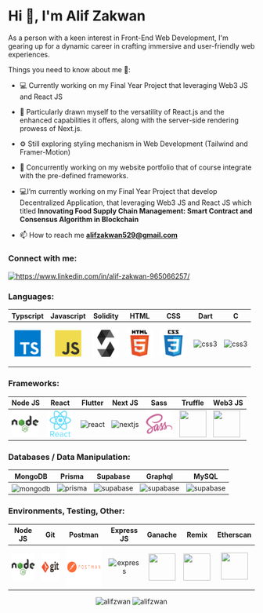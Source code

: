 <h1>Hi 👋, I'm Alif Zakwan</h1>
<p>As a person with a keen interest in Front-End Web Development, I'm gearing up for a dynamic career in crafting immersive and user-friendly web experiences. </p>
  
<p>Things you need to know about me 🚀:</p> 

- 💻 Currently working on my Final Year Project that leveraging Web3 JS and React JS   

- 🧠 Particularly drawn myself to the versatility of React.js and the enhanced capabilities it offers, along with the server-side rendering prowess of Next.js.
  
- ⚙️ Still exploring styling mechanism in Web Development (Tailwind and Framer-Motion)
  
- 🔧 Concurrently working on my website portfolio that of course integrate with the pre-defined frameworks.
  
- 💻I’m currently working on my Final Year Project that develop Decentralized Application, that leveraging Web3 JS and React JS which titled **Innovating Food Supply Chain Management: Smart Contract and Consensus Algorithm in Blockchain**

- 📫 How to reach me **alifzakwan529@gmail.com**
  


<h3 align="left">Connect with me:</h3>
<p align="left">

<a href="https://www.linkedin.com/in/alif-zakwan-965066257/" target="blank"><img align="center" src="https://raw.githubusercontent.com/rahuldkjain/github-profile-readme-generator/master/src/images/icons/Social/linked-in-alt.svg" alt="https://www.linkedin.com/in/alif-zakwan-965066257/" height="30" width="40" /></a>
</p>

### Languages:
| Typscript | Javascript | Solidity | HTML | CSS | Dart | C |
|----------|----------|----------|----------|----------|----------|----------|
|  <p align="center"><img src="https://raw.githubusercontent.com/devicons/devicon/master/icons/typescript/typescript-original.svg" title="Typescript" alt="Typescript" width="55" height="55"/></p> |<p align="center"><img src="https://github.com/devicons/devicon/blob/master/icons/javascript/javascript-original.svg" title="JavaScript" alt="JavaScript" width="55" height="55"/></p> |  <img src="https://github.com/devicons/devicon/blob/master/icons/solidity/solidity-original.svg" title="Solidity" alt="Solidity" width="55" height="55"/>| <img src="https://raw.githubusercontent.com/devicons/devicon/master/icons/html5/html5-original-wordmark.svg" alt="html5" width="55" height="55"/> | <img src="https://raw.githubusercontent.com/devicons/devicon/master/icons/css3/css3-original-wordmark.svg" alt="css3" width="55" height="55"/> | <img src="https://upload.wikimedia.org/wikipedia/commons/7/7e/Dart-logo.png" alt="css3" width="55" height="55"/> | <img src="https://upload.wikimedia.org/wikipedia/commons/1/19/C_Logo.png" alt="css3" width="55" height="55"/> 

### Frameworks:
| Node JS| React | Flutter | Next JS | Sass | Truffle | Web3 JS 
|----------|----------|----------|----------|----------|----------|----------|
|  <img src="https://raw.githubusercontent.com/devicons/devicon/master/icons/nodejs/nodejs-original-wordmark.svg" alt="nodejs" width="55" height="55"/> | <img src="https://raw.githubusercontent.com/devicons/devicon/master/icons/react/react-original-wordmark.svg" alt="react" width="55" height="55"/>  | <img src="https://upload.wikimedia.org/wikipedia/commons/thumb/7/79/Flutter_logo.svg/2048px-Flutter_logo.svg.png" alt="react" width="55" height="55"/> | <img src="https://cdn.worldvectorlogo.com/logos/nextjs-2.svg" alt="nextjs" width="55" height="55"/> |  <img src="https://raw.githubusercontent.com/devicons/devicon/master/icons/sass/sass-original.svg" alt="sass" width="55" height="55"/> |  <img src="https://seeklogo.com/images/T/truffle-logo-2DC7EBABF2-seeklogo.com.png" width="55" height='55'> |  <img src="https://seeklogo.com/images/W/web3js-logo-62DEE79B50-seeklogo.com.png" width="55" height='55'>
### Databases / Data Manipulation:
| MongoDB | Prisma | Supabase | Graphql | MySQL
|--------|----------|--------|--------|--------|
|  <img src="https://cdn.worldvectorlogo.com/logos/mongodb-icon-2.svg" alt="mongodb" width="60" height="55" align="center"/>  | <img src="https://i.pinimg.com/originals/39/b2/e4/39b2e4ad77c23a2c11e5950a7dfa2aec.png" alt="prisma" width="55" height="55"/> |  <img src="https://miro.medium.com/v2/resize:fit:1358/0*QzPzYLTNRX7p5Rsl" alt="supabase" width="55" height="55"/> | <img src="https://cdn.iconscout.com/icon/free/png-256/free-graphql-3521468-2944912.png" alt="supabase" width="55" height="55"/> | <img src="https://www.svgrepo.com/show/303251/mysql-logo.svg" alt="supabase" width="55" height="55"/>

### Environments, Testing, Other:

| Node JS | Git | Postman | Express JS | Ganache | Remix | Etherscan | 
|----------|----------|----------|----------|----------|----------|----------|
|<img src="https://github.com/devicons/devicon/blob/master/icons/nodejs/nodejs-original-wordmark.svg" title="nodejs" alt="NodeJS" width="55" height="55" align="center"/>|<img src="https://github.com/devicons/devicon/blob/master/icons/git/git-original-wordmark.svg" title="Git" alt="Git" width="55" height="55" align="center"/>|  <img src="https://github.com/devicons/devicon/blob/master/icons/postman/postman-original-wordmark.svg" title="Postman" alt="Postman" width="85" height="85" align="center"/>|<p  align="center"><img src="https://cdn.icon-icons.com/icons2/2699/PNG/512/expressjs_logo_icon_169185.png" title="express" alt="express" width="55" height="55" align="center"/></p>| <p align="center"><img src="https://seeklogo.com/images/G/ganache-logo-1EB72084A8-seeklogo.com.png" width="55" height='55' align="center"></p>| <img src="https://repository-images.githubusercontent.com/59065830/b62be480-45d2-11ea-9989-803db0f9c44d" width="55" height='55' align="center"> | <p align="center"><img src="https://miro.medium.com/v2/resize:fit:350/0*E1IshKUJE53qtr9C.png" width="55" height='55'></p>


<p align="center">
  <img src="https://github-readme-streak-stats.herokuapp.com/?user=alifzwan&theme=transparent" alt="alifzwan" />
  <img src="https://github-readme-stats.vercel.app/api/top-langs?username=alifzwan&show_icons=true&locale=en&layout=compact&theme=transparent" alt="alifzwan" />
</p>

<p align="center">  
  <img src="https://komarev.com/ghpvc/?username=alifzwan&style=for-the-badge&color=blue" alt=""/>
</p>


